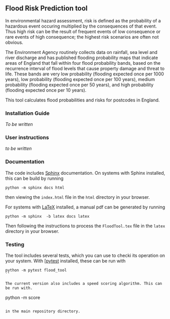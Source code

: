 ## Flood Risk Prediction tool

In environmental hazard assessment, risk is defined as the probability of a hazardous event occuring multiplied by the consequences of that event. Thus high risk can be the result of frequent events of low consequence or rare events of high consequence; the highest risk scenarios are often not obvious.

The Environment Agency routinely collects data on rainfall, sea level and river discharge and has published flooding probability maps that indicate areas of England that fall within four flood probability bands, based on the recurrence interval of flood levels that cause property damage and threat to life. These bands are very low probability (flooding expected once per 1000 years), low probability (flooding expected once per 100 years), medium probability (flooding expected once per 50 years), and high probability (flooding expected once per 10 years).

This tool calculates flood probabilities and risks for postcodes in England.

### Installation Guide

*To be written*

### User instructions

*to be written*

### Documentation

The code includes [Sphinx](https://www.sphinx-doc.org) documentation. On systems with Sphinx installed, this can be build by running

```
python -m sphinx docs html
```

then viewing the `index.html` file in the `html` directory in your browser.

For systems with [LaTeX](https://www.latex-project.org/get/) installed, a manual pdf can be generated by running

```
python -m sphinx  -b latex docs latex
```

Then following the instructions to process the `FloodTool.tex` file in the `latex` directory in your browser.

### Testing

The tool includes several tests, which you can use to checki its operation on your system. With [[pytest](https://doc.pytest.org/en/latest) installed, these can be run with

```
python -m pytest flood_tool
``

The current version also includes a speed scoring algorithm. This can be run with.

```
python -m score
```

in the main repository directory.
